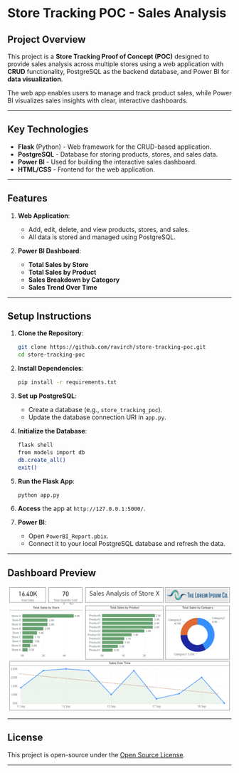 # Store Tracking POC - Sales Analysis

## Project Overview

This project is a **Store Tracking Proof of Concept (POC)** designed to provide sales analysis across multiple stores using a web application with **CRUD** functionality, PostgreSQL as the backend database, and Power BI for **data visualization**. 

The web app enables users to manage and track product sales, while Power BI visualizes sales insights with clear, interactive dashboards.

---

## Key Technologies

- **Flask** (Python) - Web framework for the CRUD-based application.
- **PostgreSQL** - Database for storing products, stores, and sales data.
- **Power BI** - Used for building the interactive sales dashboard.
- **HTML/CSS** - Frontend for the web application.

---

## Features

1. **Web Application**: 
   - Add, edit, delete, and view products, stores, and sales.
   - All data is stored and managed using PostgreSQL.

2. **Power BI Dashboard**:
   - **Total Sales by Store**
   - **Total Sales by Product**
   - **Sales Breakdown by Category**
   - **Sales Trend Over Time**

---

## Setup Instructions

1. **Clone the Repository**:
   ```bash
   git clone https://github.com/ravirch/store-tracking-poc.git
   cd store-tracking-poc
   ```

2. **Install Dependencies**:
   ```bash
   pip install -r requirements.txt
   ```

3. **Set up PostgreSQL**:
   - Create a database (e.g., `store_tracking_poc`).
   - Update the database connection URI in `app.py`.

4. **Initialize the Database**:
   ```bash
   flask shell
   from models import db
   db.create_all()
   exit()
   ```

5. **Run the Flask App**:
   ```bash
   python app.py
   ```

6. **Access** the app at `http://127.0.0.1:5000/`.

7. **Power BI**:
   - Open `PowerBI_Report.pbix`.
   - Connect it to your local PostgreSQL database and refresh the data.

---

## Dashboard Preview

![Power BI Dashboard](https://github.com/ravirch/Store-Tracking-POC/blob/main/screenshots/powerbi_dashboard.png.png)


---

## License

This project is open-source under the [Open Source License](LICENSE).

---
